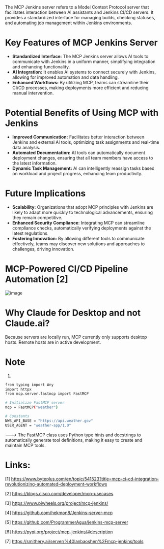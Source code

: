 The MCP Jenkins server refers to a Model Context Protocol server that facilitates interaction between AI assistants and Jenkins CI/CD servers. It provides a standardized interface for managing builds, checking statuses, and automating job management within Jenkins environments.

# Key Features of MCP Jenkins Server
- **Standardized Interface:** The MCP Jenkins server allows AI tools to communicate with Jenkins in a uniform manner, simplifying integration and enhancing functionality.
- **AI Integration:** It enables AI systems to connect securely with Jenkins, allowing for improved automation and data handling.
- **Enhanced Workflows:** By utilizing MCP, teams can streamline their CI/CD processes, making deployments more efficient and reducing manual intervention.

# Potential Benefits of Using MCP with Jenkins
- **Improved Communication:** Facilitates better interaction between Jenkins and external AI tools, optimizing task assignments and real-time data analysis.
- **Automated Documentation:** AI tools can automatically document deployment changes, ensuring that all team members have access to the latest information.
- **Dynamic Task Management:** AI can intelligently reassign tasks based on workload and project progress, enhancing team productivity.

# Future Implications
- **Scalability:** Organizations that adopt MCP principles with Jenkins are likely to adapt more quickly to technological advancements, ensuring they remain competitive.
- **Enhanced Security Compliance:** Integrating MCP can streamline compliance checks, automatically verifying deployments against the latest regulations.
- **Fostering Innovation:** By allowing different tools to communicate effectively, teams may discover new solutions and approaches to challenges, driving innovation.

# MCP-Powered CI/CD Pipeline Automation [2]

![image](https://github.com/user-attachments/assets/3f7d50cb-3c02-4b1c-9be7-8c39c6a30649)

# Why Claude for Desktop and not Claude.ai?
Because servers are locally run, MCP currently only supports desktop hosts. Remote hosts are in active development.

# Note
1. 
```Bash
from typing import Any
import httpx
from mcp.server.fastmcp import FastMCP

# Initialize FastMCP server
mcp = FastMCP("weather")

# Constants
NWS_API_BASE = "https://api.weather.gov"
USER_AGENT = "weather-app/1.0"
```

---> The FastMCP class uses Python type hints and docstrings to automatically generate tool definitions, making it easy to create and maintain MCP tools.


# Links:
[1] https://www.byteplus.com/en/topic/541523?title=mcp-ci-cd-integration-revolutionizing-automated-deployment-workflows

[2] https://blogs.cisco.com/developer/mcp-usecases 

[3] https://www.piwheels.org/project/mcp-jenkins/

[4] https://github.com/hekmon8/Jenkins-server-mcp

[5] https://github.com/ProgrammerAgua/jenkins-mcp-server

[6] https://pypi.org/project/mcp-jenkins/#description

[7] https://smithery.ai/server/%40lanbaoshen%2Fmcp-jenkins/tools
